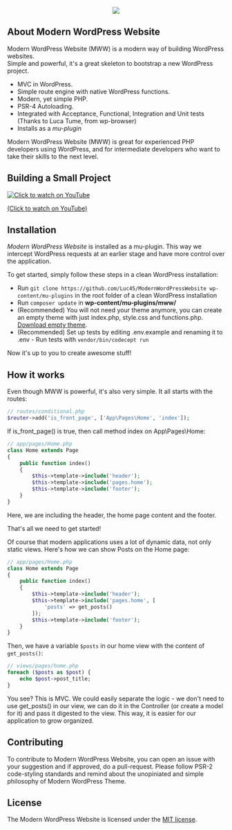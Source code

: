 <p align="center"><img src="https://www.lucasbustamante.com.br/wp-content/uploads/2018/10/mww-logo.svg"></p>

## About Modern WordPress Website

Modern WordPress Website (MWW) is a modern way of building WordPress websites.<br/>
Simple and powerful, it's a great skeleton to bootstrap a new WordPress project.

- MVC in WordPress.
- Simple route engine with native WordPress functions.
- Modern, yet simple PHP.
- PSR-4 Autoloading.
- Integrated with Acceptance, Functional, Integration and Unit tests (Thanks to Luca Tume, from wp-browser)
- Installs as a *mu-plugin*

Modern WordPress Website (MWW) is great for experienced PHP developers using WordPress, and for intermediate developers who want to take their skills to the next level.

## Building a Small Project

[![Click to watch on YouTube](https://img.youtube.com/vi/w2uH_Ae-lhc/0.jpg)](https://www.youtube.com/watch?v=w2uH_Ae-lhc)

[(Click to watch on YouTube)](https://www.youtube.com/watch?v=w2uH_Ae-lhc)

## Installation

*Modern WordPress Website* is installed as a mu-plugin. This way we intercept WordPress requests at an earlier stage and have more control over the application.

To get started, simply follow these steps in a clean WordPress installation:

- Run `git clone https://github.com/Luc45/ModernWordPressWebsite wp-content/mu-plugins` in the root folder of a clean WordPress installation
- Run `composer update` in **wp-content/mu-plugins/mww/**
- (Recommended) You will not need your theme anymore, you can create an empty theme with just index.php, style.css and functions.php. [Download empty theme](https://github.com/Luc45/EmptyTheme/archive/master.zip).
- (Recommended) Set up tests by editing .env.example and renaming it to .env - Run tests with `vendor/bin/codecept run`

Now it's up to you to create awesome stuff!

## How it works

Even though MWW is powerful, it's also very simple. It all starts with the routes:

```php
// routes/conditional.php
$router->add('is_front_page', ['App\Pages\Home', 'index']);
```

If is_front_page() is true, then call method index on App\Pages\Home:

```php
// app/pages/Home.php
class Home extends Page
{
    public function index()
    {
        $this->template->include('header');
        $this->template->include('pages.home');
        $this->template->include('footer');
    }
}
```

Here, we are including the header, the home page content and the footer.

That's all we need to get started!

Of course that modern applications uses a lot of dynamic data, not only static views. Here's how we can show Posts on the Home page:

```php
// app/pages/Home.php
class Home extends Page
{
    public function index()
    {
        $this->template->include('header');
        $this->template->include('pages.home', [
            'posts' => get_posts()
        ]);
        $this->template->include('footer');
    }
}
```
Then, we have a variable `$posts` in our home view with the content of `get_posts()`:
```php
// views/pages/home.php
foreach ($posts as $post) {
    echo $post->post_title;
}
```

You see? This is MVC. We could easily separate the logic - we don't need to use get_posts() in our view, we can do it in the Controller (or create a model for it) and pass it digested to the view. This way, it is easier for our application to grow organized.

## Contributing

To contribute to Modern WordPress Website, you can open an issue with your suggestion and if approved, do a pull-request. Please follow PSR-2 code-styling standards and remind about the unopiniated and simple philosophy of Modern WordPress Theme.

## License

The Modern WordPress Website is licensed under the [MIT license](https://opensource.org/licenses/MIT).
